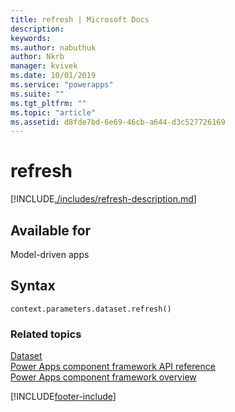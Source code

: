 ```yaml
---
title: refresh | Microsoft Docs
description: 
keywords:
ms.author: nabuthuk
author: Nkrb
manager: kvivek
ms.date: 10/01/2019
ms.service: "powerapps"
ms.suite: ""
ms.tgt_pltfrm: ""
ms.topic: "article"
ms.assetid: d8fde7bd-6e69-46cb-a644-d3c527726169
---
```


# refresh

[!INCLUDE[./includes/refresh-description.md](./includes/refresh-description.md)]

## Available for 

Model-driven apps

## Syntax

`context.parameters.dataset.refresh()`

### Related topics

[Dataset](../dataset.md)<br/>
[Power Apps component framework API reference](../../reference/index.md)<br/>
[Power Apps component framework overview](../../overview.md)

[!INCLUDE[footer-include](../../../../includes/footer-banner.md)]